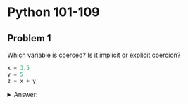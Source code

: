 # Python 101-109
## Problem 1

Which variable is coerced? Is it implicit or explicit coercion?

```python
x = 3.5
y = 5
z = x + y
```

<details>
  <summary>Answer:</summary>
  The variable x is assigned to the float 3.5, the variable y is assigned to the integer 5. The variable z is assigned to the evaluated result of x + y. When x and y are added, y is implicitly coerced to a float as Python can not add different variable types. This is an example of implicit coercion.
</details>
